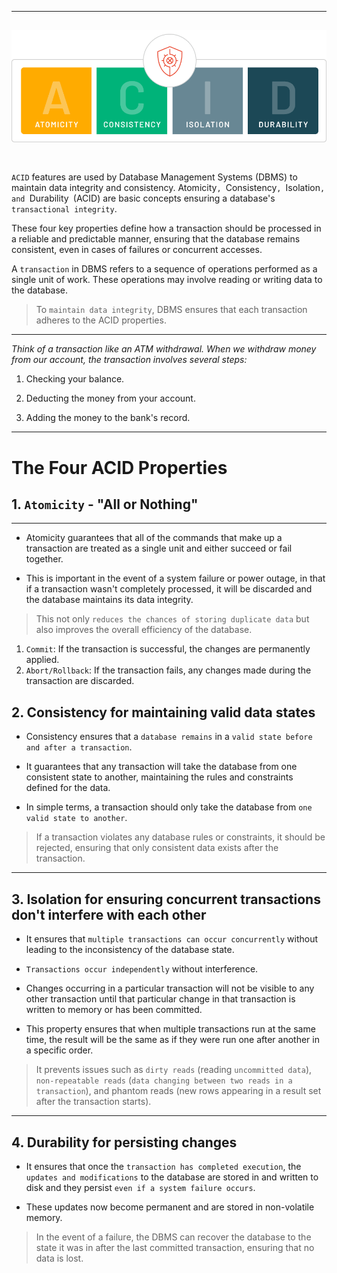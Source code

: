 
---

![ACID logo with names of abreviation](./delta-lake-1-min.png)
<br></br>
---

`ACID` features are used by Database Management Systems (DBMS) to maintain data integrity and consistency.  Atomicity`, `Consistency`, `Isolation`, and `Durability` `(ACID) are basic concepts ensuring a database's `transactional integrity`. 


These four key properties define how a transaction should be processed in a reliable and predictable manner, ensuring that the database remains consistent, even in cases of failures or concurrent accesses.

A `transaction` in DBMS refers to a sequence of operations performed as a single unit of work. These operations may involve reading or writing data to the database. 

> To `maintain data integrity`, DBMS ensures that each transaction adheres to the ACID properties. 

---

*Think of a transaction like an ATM withdrawal. When we withdraw money from our account, the transaction involves several steps:*


1. Checking your balance.

1. Deducting the money from your account.

1. Adding the money to the bank's record.

---

# The Four ACID Properties

## 1. `Atomicity` - "All or Nothing"
---
* Atomicity guarantees that all of the commands that make up a transaction are treated as a single unit and either succeed or fail together. 

* This is important in the event of a system failure or power outage, in that if a transaction wasn't completely processed, it will be discarded and the database maintains its data integrity.

> This not only `reduces the chances of storing duplicate data` but also improves the overall efficiency of the database.

1. `Commit`: If the transaction is successful, the changes are permanently applied.
1. `Abort/Rollback`: If the transaction fails, any changes made during the transaction are discarded.


## 2. Consistency for maintaining valid data states

* Consistency ensures that a `database remains` in a `valid state before and after a transaction`.

 * It guarantees that any transaction will take the database from one consistent state to another, maintaining the rules and constraints defined for the data. 

* In simple terms, a transaction should only take the database from `one valid state to another`.

 > If a transaction violates any database rules or constraints, it should be rejected, ensuring that only consistent data exists after the transaction.



---

## 3. Isolation for ensuring concurrent transactions don't interfere with each other

* It ensures that `multiple transactions can occur concurrently` without leading to the inconsistency of the database state. 

* `Transactions occur independently` without interference. 

* Changes occurring in a particular transaction will not be visible to any other transaction until that particular change in that transaction is written to memory or has been committed.

* This property ensures that when multiple transactions run at the same time, the result will be the same as if they were run one after another in a specific order.

 > It prevents issues such as `dirty reads` (reading `uncommitted data`), `non-repeatable reads` (`data changing between two reads in a transaction`), and phantom reads (new rows appearing in a result set after the transaction starts).


---

## 4. Durability for persisting changes
* It ensures that once the `transaction has completed execution`, the `updates and modifications` to the database are stored in and written to disk and they persist `even if a system failure occurs`. 

* These updates now become permanent and are stored in non-volatile memory. 

> In the event of a failure, the DBMS can recover the database to the state it was in after the last committed transaction, ensuring that no data is lost.